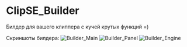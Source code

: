 # ClipSE_Builder

Билдер для вашего клиппера с кучей крутых функций =)

Скриншоты билдера:
![Builder_Main](https://b.radikal.ru/b19/2001/9a/edd48098cc10.png)
![Builder_Panel](https://b.radikal.ru/b13/2001/9b/ec1f2aea889c.png)
![Builder_Engine](https://c.radikal.ru/c10/2001/de/67f5f366c843.png)
